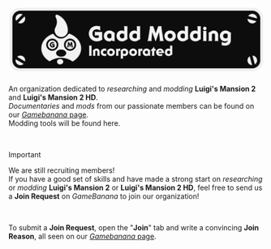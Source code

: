 <h1 align="center">
  <img src="Icon.png" width="500">
</h1>

An organization dedicated to *researching* and *modding* **Luigi's Mansion 2** and **Luigi's Mansion 2 HD**.<br>
*Documentaries* and *mods* from our passionate members can be found on our [*Gamebanana* page](https://gamebanana.com/studios/37863).<br>
Modding tools will be found here.

<br>

> [!IMPORTANT]
> We are still recruiting members!<br>
> If you have a good set of skills and have made a strong start on *researching* or *modding* **Luigi's Mansion 2** or **Luigi's Mansion 2 HD**, feel free to send us a **Join Request** on *GameBanana* to join our organization!

<br>

To submit a **Join Request**, open the "**Join**" tab and write a convincing **Join Reason**, all seen on our [*Gamebanana* page](https://gamebanana.com/studios/37863).